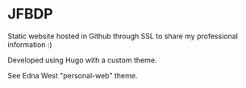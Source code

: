 # JFBDP
Static website hosted in Github through SSL to share my professional information :)

Developed using Hugo with a custom theme.

See Edna West "personal-web" theme.